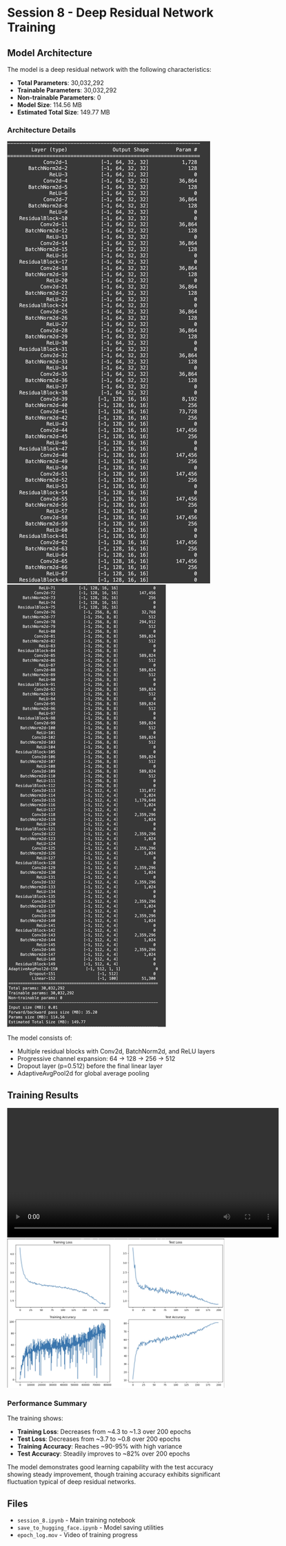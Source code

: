 # Session 8 - Deep Residual Network Training

## Model Architecture

The model is a deep residual network with the following characteristics:

- **Total Parameters**: 30,032,292
- **Trainable Parameters**: 30,032,292
- **Non-trainable Parameters**: 0
- **Model Size**: 114.56 MB
- **Estimated Total Size**: 149.77 MB

### Architecture Details

![Model Architecture Part 1](./param_1.jpg)
![Model Architecture Part 2](./param_2.jpg)

The model consists of:
- Multiple residual blocks with Conv2d, BatchNorm2d, and ReLU layers
- Progressive channel expansion: 64 → 128 → 256 → 512
- Dropout layer (p=0.512) before the final linear layer
- AdaptiveAvgPool2d for global average pooling

## Training Results
<video width="630" height="300" src="./epoch_log.mov" controls></video>   
![Training and Test Metrics](./graph.jpg)

### Performance Summary

The training shows:
- **Training Loss**: Decreases from ~4.3 to ~1.3 over 200 epochs
- **Test Loss**: Decreases from ~3.7 to ~0.8 over 200 epochs
- **Training Accuracy**: Reaches ~90-95% with high variance
- **Test Accuracy**: Steadily improves to ~82% over 200 epochs

The model demonstrates good learning capability with the test accuracy showing steady improvement, though training accuracy exhibits significant fluctuation typical of deep residual networks.

## Files

- `session_8.ipynb` - Main training notebook
- `save_to_hugging_face.ipynb` - Model saving utilities
- `epoch_log.mov` - Video of training progress